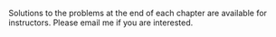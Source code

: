 Solutions to the problems at the end of each chapter are available for instructors. Please email me if you are interested.
